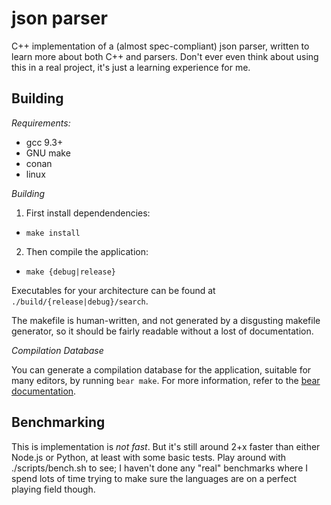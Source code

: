 # json parser

C++ implementation of a (almost spec-compliant) json parser, written to learn
more about both C++ and parsers.  Don't ever even think about using this in a
real project, it's just a learning experience for me.

## Building

*Requirements:*
- gcc 9.3+
- GNU make
- conan
- linux

*Building*

1.  First install dependendencies:

- `make install`

2. Then compile the application:

- `make {debug|release}`

Executables for your architecture can be found at
`./build/{release|debug}/search`.

The makefile is human-written, and not generated by a disgusting makefile
generator, so it should be fairly readable without a lost of documentation.

*Compilation Database*

You can generate a compilation database for the application, suitable for many
editors, by running `bear make`.  For more information, refer to the [bear
documentation](https://github.com/rizsotto/Bear).

## Benchmarking

This is implementation is _not fast_.  But it's still around 2+x faster than
either Node.js or Python, at least with some basic tests.  Play around with
./scripts/bench.sh to see; I haven't done any "real" benchmarks where I spend
lots of time trying to make sure the languages are on a perfect playing field
though.

